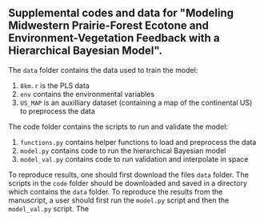 ## Supplemental codes and data for "Modeling Midwestern Prairie-Forest Ecotone and Environment-Vegetation Feedback with a Hierarchical Bayesian Model".

The `data` folder contains the data used to train the model:
1) `8km.r` is the PLS data
2) `env` contains the environmental variables
3) `US_MAP` is an auxilliary dataset (containing a map of the continental US) to preprocess the data

The code folder contains the scripts to run and validate the model:
1) `functions.py` contains helper functions to load and preprocess the data
2) `model.py` contains code to run the hierarchical Bayesian model
3) `model_val.py` contains code to run validation and interpolate in space

To reproduce results, one should first download the files `data` folder. The scripts in the `code` folder should be downloaded and saved in a directory which contains the `data` folder. To reproduce the results from the manuscript, a user should first run the `model.py` script and then the `model_val.py` script. The 
